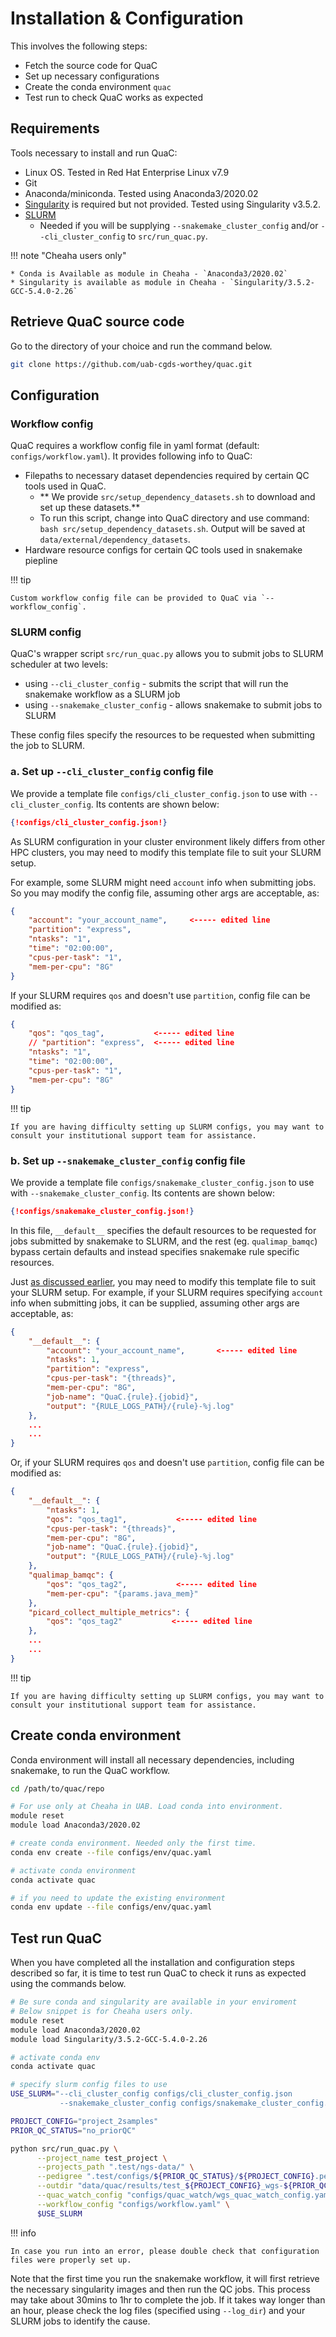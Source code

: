 # Installation & Configuration

This involves the following steps:

* Fetch the source code for QuaC
* Set up necessary configurations
* Create the conda environment `quac`
* Test run to check QuaC works as expected

## Requirements

Tools necessary to install and run QuaC:

- Linux OS. Tested in Red Hat Enterprise Linux v7.9
- Git
- Anaconda/miniconda. Tested using Anaconda3/2020.02
- [Singularity](https://apptainer.org/) is required but not provided. Tested using Singularity v3.5.2.
- [SLURM](https://slurm.schedmd.com/)
    - Needed if you will be supplying `--snakemake_cluster_config` and/or `--cli_cluster_config` to `src/run_quac.py`.

!!! note "Cheaha users only"

    * Conda is Available as module in Cheaha - `Anaconda3/2020.02`
    * Singularity is available as module in Cheaha - `Singularity/3.5.2-GCC-5.4.0-2.26`


## Retrieve QuaC source code

Go to the directory of your choice and run the command below.

```sh
git clone https://github.com/uab-cgds-worthey/quac.git
```

## Configuration

### Workflow config 

QuaC requires a workflow config file in yaml format (default: `configs/workflow.yaml`). It provides following info to
QuaC: 

- Filepaths to necessary dataset dependencies required by certain QC tools used in QuaC.
    - ** We provide `src/setup_dependency_datasets.sh` to download and set up these datasets.**
    - To run this script, change into QuaC directory and use command: `bash src/setup_dependency_datasets.sh`. Output
      will be saved at `data/external/dependency_datasets`.
- Hardware resource configs for certain QC tools used in snakemake piepline

!!! tip 

    Custom workflow config file can be provided to QuaC via `--workflow_config`.

### SLURM config

QuaC's wrapper script `src/run_quac.py` allows you to submit jobs to SLURM scheduler at two levels:

* using `--cli_cluster_config` - submits the script that will run the snakemake workflow as a SLURM job
* using `--snakemake_cluster_config` - allows snakemake to submit jobs to SLURM

These config files specify the resources to be requested when submitting the job to SLURM.

### a. Set up `--cli_cluster_config` config file

We provide a template file `configs/cli_cluster_config.json` to use with `--cli_cluster_config`. Its contents are shown
below:

```json
{!configs/cli_cluster_config.json!}
```

As SLURM configuration in your cluster environment likely differs from other HPC clusters, you may need to modify this
template file to suit your SLURM setup.

For example, some SLURM might need `account` info when submitting jobs. So you may modify the config file, assuming
other args are acceptable, as:

```json hl_lines="2"
{
    "account": "your_account_name",     <----- edited line
    "partition": "express",
    "ntasks": "1",
    "time": "02:00:00",
    "cpus-per-task": "1",
    "mem-per-cpu": "8G"
}
```

If your SLURM requires `qos` and doesn't use `partition`, config file can be modified as:

```json
{
    "qos": "qos_tag",           <----- edited line
    // "partition": "express",  <----- edited line
    "ntasks": "1",
    "time": "02:00:00",
    "cpus-per-task": "1",
    "mem-per-cpu": "8G"
}
```

!!! tip 

    If you are having difficulty setting up SLURM configs, you may want to consult your institutional support team for assistance.


### b. Set up `--snakemake_cluster_config` config file

We provide a template file `configs/snakemake_cluster_config.json` to use with `--snakemake_cluster_config`. Its
contents are shown below:

```json
{!configs/snakemake_cluster_config.json!}
```

In this file, `__default__` specifies the default resources to be requested for jobs submitted by snakemake to SLURM,
and the rest (eg. `qualimap_bamqc`) bypass certain defaults and instead specifies snakemake rule specific resources.

Just [as discussed earlier](#a-set-up-cli_cluster_config-config-file), you may need to modify this template file to suit
your SLURM setup. For example, if your SLURM requires specifying `account` info when submitting jobs, it can be
supplied, assuming other args are acceptable, as:

```json
{
    "__default__": {
        "account": "your_account_name",       <----- edited line
        "ntasks": 1,
        "partition": "express",
        "cpus-per-task": "{threads}",
        "mem-per-cpu": "8G",
        "job-name": "QuaC.{rule}.{jobid}",
        "output": "{RULE_LOGS_PATH}/{rule}-%j.log"
    },
    ...
    ...
}
```

Or, if your SLURM requires `qos` and doesn't use `partition`, config file can be modified as:

```json 
{
    "__default__": {
        "ntasks": 1,
        "qos": "qos_tag1",           <----- edited line
        "cpus-per-task": "{threads}",
        "mem-per-cpu": "8G",
        "job-name": "QuaC.{rule}.{jobid}",
        "output": "{RULE_LOGS_PATH}/{rule}-%j.log"
    },
    "qualimap_bamqc": {
        "qos": "qos_tag2",           <----- edited line
        "mem-per-cpu": "{params.java_mem}"
    },
    "picard_collect_multiple_metrics": {
        "qos": "qos_tag2"           <----- edited line
    },
    ...
    ...
}
```

!!! tip 

    If you are having difficulty setting up SLURM configs, you may want to consult your institutional support team for assistance.


## Create conda environment

Conda environment will install all necessary dependencies, including snakemake, to run the QuaC workflow.

```sh
cd /path/to/quac/repo

# For use only at Cheaha in UAB. Load conda into environment.
module reset
module load Anaconda3/2020.02

# create conda environment. Needed only the first time.
conda env create --file configs/env/quac.yaml

# activate conda environment
conda activate quac

# if you need to update the existing environment
conda env update --file configs/env/quac.yaml
```

## Test run QuaC

When you have completed all the installation and configuration steps described so far, it is time to test run QuaC to
check it runs as expected using the commands below.  

```sh
# Be sure conda and singularity are available in your enviroment
# Below snippet is for Cheaha users only.
module reset
module load Anaconda3/2020.02
module load Singularity/3.5.2-GCC-5.4.0-2.26

# activate conda env
conda activate quac

# specify slurm config files to use
USE_SLURM="--cli_cluster_config configs/cli_cluster_config.json 
           --snakemake_cluster_config configs/snakemake_cluster_config.json"

PROJECT_CONFIG="project_2samples"
PRIOR_QC_STATUS="no_priorQC"

python src/run_quac.py \
      --project_name test_project \
      --projects_path ".test/ngs-data/" \
      --pedigree ".test/configs/${PRIOR_QC_STATUS}/${PROJECT_CONFIG}.ped" \
      --outdir "data/quac/results/test_${PROJECT_CONFIG}_wgs-${PRIOR_QC_STATUS}/analysis" \
      --quac_watch_config "configs/quac_watch/wgs_quac_watch_config.yaml" \
      --workflow_config "configs/workflow.yaml" \
      $USE_SLURM
```

!!! info

    In case you run into an error, please double check that configuration files were properly set up.

Note that the first time you run the snakemake workflow, it will first retrieve the necessary singularity images and
then run the QC jobs. This process may take about 30mins to 1hr to complete the job. If it takes way longer than an
hour, please check the log files (specified using `--log_dir`) and your SLURM jobs to identify the cause.

